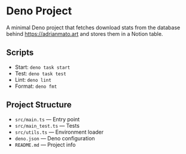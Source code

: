 # Deno Project

A minimal Deno project that fetches download stats from the database behind https://adrianmato.art and stores them in a Notion table.

## Scripts

- Start: `deno task start`
- Test: `deno task test`
- Lint: `deno lint`
- Format: `deno fmt`

## Project Structure

- `src/main.ts` — Entry point
- `src/main_test.ts` — Tests
- `src/utils.ts` — Environment loader
- `deno.json` — Deno configuration
- `README.md` — Project info

